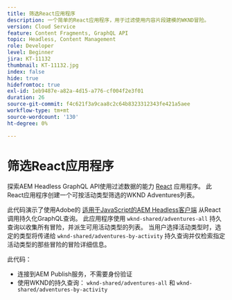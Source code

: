 ```yaml
---
title: 筛选React应用程序
description: 一个简单的React应用程序，用于过滤使用内容片段建模的WKND冒险。
version: Cloud Service
feature: Content Fragments, GraphQL API
topic: Headless, Content Management
role: Developer
level: Beginner
jira: KT-11132
thumbnail: KT-11132.jpg
index: false
hide: true
hidefromtoc: true
exl-id: 1eb9487e-a82a-4d15-a776-cf004f2e3f01
duration: 26
source-git-commit: f4c621f3a9caa8c2c64b8323312343fe421a5aee
workflow-type: tm+mt
source-wordcount: '130'
ht-degree: 0%

---
```


# 筛选React应用程序

探索AEM Headless GraphQL API使用过滤数据的能力 [React](https://reactjs.org/) 应用程序。 此React应用程序创建一个可按活动类型筛选的WKND Adventures列表。

此代码演示了使用Adobe的 [适用于JavaScript的AEM Headless客户端](https://github.com/adobe/aem-headless-client-js/blob/main/api-reference.md) 从React调用持久化GraphQL查询。 此应用程序使用 `wknd-shared/adventures-all` 持久查询以收集所有冒险，并派生可用活动类型的列表。 当用户选择活动类型时，选定的类型将传递给 `wknd-shared/adventures-by-activity` 持久查询并仅检索指定活动类型的那些冒险的冒险详细信息。

此代码：

+ 连接到AEM Publish服务，不需要身份验证
+ 使用WKND的持久查询： `wknd-shared/adventures-all` 和 `wknd-shared/adventures-by-activity`
